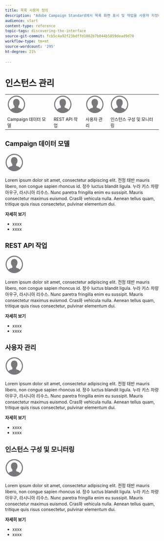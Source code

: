 ```yaml
---
title: 목록 사용자 정의
description: "Adobe Campaign Standard에서 목록 화면 표시 및 작업을 사용자 지정하는 방법: 요소 정렬, 필터링, 삭제 또는 복제. 화면에 지정된 하나 또는 여러 리소스의 요소가 표시됩니다."
audience: start
content-type: reference
topic-tags: discovering-the-interface
source-git-commit: fcb5c4a92f23bdffd1082b7b044b5859dead9d70
workflow-type: tm+mt
source-wordcount: '295'
ht-degree: 21%

---
```



# 인스턴스 관리

<table>
<tr>
    <td valign="top">
        <a href="../../start/using/work-with-audiences.md"><img width="60px" alt="조건" src="assets/icon_profile.svg"/></a>
    </td>
    <td valign="top">
        <a href="../../api/using/creating-a-service.md"><img width="60px" alt="조건" src="assets/icon_profile.svg"/></a>
    </td>
    <td valign="top">
        <a href="../../api/using/interacting-with-custom-resources.md"><img width="60px" alt="조건" src="assets/icon_profile.svg"/></a>
    </td>
    <td valign="top">
        <a href="../../api/using/interacting-with-marketing-history.md"><img width="60px" alt="조건" src="assets/icon_profile.svg"/></a>
    </td>
</tr>
<tr>
<td>Campaign 데이터 모델</td>
<td>REST API 작업</td>
<td>사용자 관리</td>
<td>인스턴스 구성 및 모니터링</td>
</tr>
</table>

## Campaign 데이터 모델

<img width="60px" alt="조건" src="assets/icon_profile.svg"/>

Lorem ipsum dolor sit amet, consectetur adipiscing elit. 전정 태반 mauris libero, non congue sapien rhoncus id. 정수 luctus blandit ligula. 누라 키스 차량 아우구, 라시니아 리수스. Nunc paretra fringilla enim eu sussipit. Mauris consectetur maximus euismod. Cras와 vehicula nulla. Aenean tellus quam, tritique quis risus consectetur, pulvinar elementum dui.

**자세히 보기**

* xxxx
* xxxx

## REST API 작업

<img width="60px" alt="조건" src="assets/icon_profile.svg"/>

Lorem ipsum dolor sit amet, consectetur adipiscing elit. 전정 태반 mauris libero, non congue sapien rhoncus id. 정수 luctus blandit ligula. 누라 키스 차량 아우구, 라시니아 리수스. Nunc paretra fringilla enim eu sussipit. Mauris consectetur maximus euismod. Cras와 vehicula nulla. Aenean tellus quam, tritique quis risus consectetur, pulvinar elementum dui.

**자세히 보기**

* xxxx
* xxxx

## 사용자 관리

<img width="60px" alt="조건" src="assets/icon_profile.svg"/>

Lorem ipsum dolor sit amet, consectetur adipiscing elit. 전정 태반 mauris libero, non congue sapien rhoncus id. 정수 luctus blandit ligula. 누라 키스 차량 아우구, 라시니아 리수스. Nunc paretra fringilla enim eu sussipit. Mauris consectetur maximus euismod. Cras와 vehicula nulla. Aenean tellus quam, tritique quis risus consectetur, pulvinar elementum dui.

**자세히 보기**

* xxxx
* xxxx

## 인스턴스 구성 및 모니터링

<img width="60px" alt="조건" src="assets/icon_profile.svg"/>

Lorem ipsum dolor sit amet, consectetur adipiscing elit. 전정 태반 mauris libero, non congue sapien rhoncus id. 정수 luctus blandit ligula. 누라 키스 차량 아우구, 라시니아 리수스. Nunc paretra fringilla enim eu sussipit. Mauris consectetur maximus euismod. Cras와 vehicula nulla. Aenean tellus quam, tritique quis risus consectetur, pulvinar elementum dui.

**자세히 보기**

* xxxx
* xxxx
